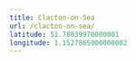 ```yaml
---
title: Clacton-on-Sea
url: /clacton-on-sea/
latitude: 51.78839970000001
longitude: 1.1527865000000002
---
```

